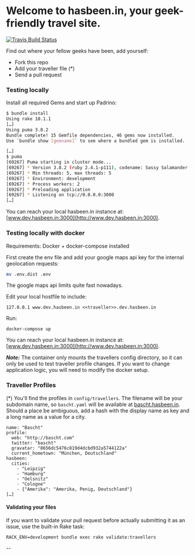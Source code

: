 # Welcome to hasbeen.in, your geek-friendly travel site.

[![Travis Build Status](https://travis-ci.org/findoutwho/hasbeen.in.png?branch=master)](https://travis-ci.org/findoutwho/hasbeen.in)

Find out where your fellow geeks have been, add yourself:

* Fork this repo
* Add your traveller file (*)
* Send a pull request

### Testing locally

Install all required Gems and start up Padrino:

``` bash
$ bundle install
Using rake 10.1.1
[…]
Using puma 3.8.2
Bundle complete! 15 Gemfile dependencies, 46 gems now installed.
Use `bundle show [gemname]` to see where a bundled gem is installed.

[…]
$ puma
[69267] Puma starting in cluster mode...
[69267] * Version 3.8.2 (ruby 2.4.1-p111), codename: Sassy Salamander
[69267] * Min threads: 5, max threads: 5
[69267] * Environment: development
[69267] * Process workers: 2
[69267] * Preloading application
[69267] * Listening on tcp://0.0.0.0:3000
[…]
```

You can reach your local hasbeen.in instance at:
[www.dev.hasbeen.in:3000](http://www.dev.hasbeen.in:3000).

### Testing locally with docker
Requirements: Docker + docker-compose installed

First create the env file and add your google maps api key for the internal geolocation requests:
```bash
mv .env.dist .env
```
The google maps api limits quite fast nowadays.

Edit your local hostfile to include:
```
127.0.0.1 www.dev.hasbeen.in <<traveller>>.dev.hasbeen.in
```

Run:
```
docker-compose up
```

You can reach your local hasbeen.in instance at:
[www.dev.hasbeen.in:3000](http://www.dev.hasbeen.in:3000).

***Note:*** The container only mounts the travellers config directory, so it can only be used to test traveller profile changes. If you want to change application logic, you will need to modify the docker setup.


### Traveller Profiles

(*) You'll find the profiles in `config/travellers`. The
filename will be your subdomain name, so `bascht.yaml` will
be available at [bascht.hasbeen.in](https://bascht.hasbeen.in).
Should a place be ambiguous, add a hash with the display
name as key and a long name as a value for a city.

    name: "Bascht"
    profile:
      web: "http://bascht.com"
      twitter: "bascht"
      gravatar: "8656dc5476c819d4dcbd932a5744122a"
      current_hometown: "München, Deutschland"
    hasbeen:
      cities:
        - "Leipzig"
        - "Hamburg"
        - "Oelsnitz"
        - "Cologne"
        - {"Amerika": "Amerika, Penig, Deutschland"}
    […]

#### Validating your files

If you want to validate your pull request before actually
submitting it as an issue, use the built-in Rake task:

```shell
RACK_ENV=development bundle exec rake validate:travellers
```

--
